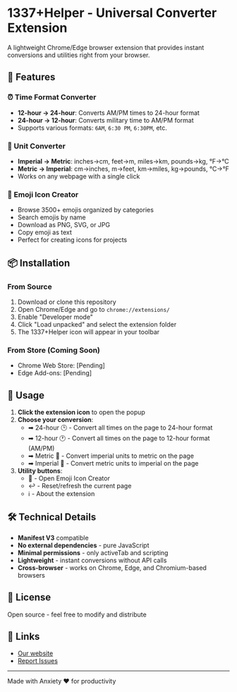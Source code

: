 # 1337+Helper - Universal Converter Extension

A lightweight Chrome/Edge browser extension that provides instant conversions and utilities right from your browser.

## 🚀 Features

### ⏰ Time Format Converter
- **12-hour → 24-hour**: Converts AM/PM times to 24-hour format
- **24-hour → 12-hour**: Converts military time to AM/PM format
- Supports various formats: `6AM`, `6:30 PM`, `6:30PM`, etc.

### 📏 Unit Converter
- **Imperial → Metric**: inches→cm, feet→m, miles→km, pounds→kg, °F→°C
- **Metric → Imperial**: cm→inches, m→feet, km→miles, kg→pounds, °C→°F
- Works on any webpage with a single click

### 🎨 Emoji Icon Creator
- Browse 3500+ emojis organized by categories
- Search emojis by name
- Download as PNG, SVG, or JPG
- Copy emoji as text
- Perfect for creating icons for projects

## 📦 Installation

### From Source
1. Download or clone this repository
2. Open Chrome/Edge and go to `chrome://extensions/`
3. Enable "Developer mode"
4. Click "Load unpacked" and select the extension folder
5. The 1337+Helper icon will appear in your toolbar

### From Store (Coming Soon)
- Chrome Web Store: [Pending]
- Edge Add-ons: [Pending]

## 🎯 Usage

1. **Click the extension icon** to open the popup
2. **Choose your conversion**:
   - ➡ 24-hour 🕒 - Convert all times on the page to 24-hour format
   - ➡ 12-hour 🕐 - Convert all times on the page to 12-hour format (AM/PM)
   - ➡ Metric 📏 - Convert imperial units to metric on the page
   - ➡ Imperial 📐 - Convert metric units to imperial on the page
3. **Utility buttons**:
   - 🎨 - Open Emoji Icon Creator
   - ↩️ - Reset/refresh the current page
   - ℹ️ - About the extension

## 🛠️ Technical Details

- **Manifest V3** compatible
- **No external dependencies** - pure JavaScript
- **Minimal permissions** - only activeTab and scripting
- **Lightweight** - instant conversions without API calls
- **Cross-browser** - works on Chrome, Edge, and Chromium-based browsers

## 📝 License

Open source - feel free to modify and distribute

## 🔗 Links

- [Our website](http://1337.plus/)
- [Report Issues](https://github.com/diviatrix/1337-Helper-chrome-extension/issues)

---

Made with Anxiety ❤️ for productivity